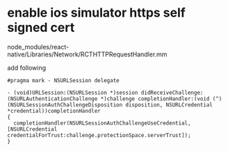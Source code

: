 # enable ios simulator https self signed cert

node_modules/react-native/Libraries/Network/RCTHTTPRequestHandler.mm

add following
```
#pragma mark - NSURLSession delegate

- (void)URLSession:(NSURLSession *)session didReceiveChallenge:(NSURLAuthenticationChallenge *)challenge completionHandler:(void (^)(NSURLSessionAuthChallengeDisposition disposition, NSURLCredential *credential))completionHandler
{
  completionHandler(NSURLSessionAuthChallengeUseCredential, [NSURLCredential credentialForTrust:challenge.protectionSpace.serverTrust]);
}
```
